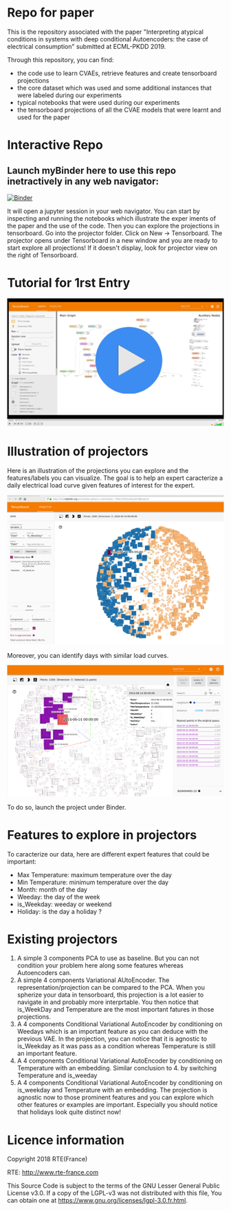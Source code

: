 # Repo for paper
This is the repository associated with the paper "Interpreting atypical conditions in systems with deep conditional Autoencoders: the case of electrical consumption" submitted at ECML-PKDD 2019.

Through this repository, you can find:
- the code use to learn CVAEs, retrieve features and create tensorboard projections
- the core dataset which was used and some additional instances that were labeled during our experiments
- typical notebooks that were used during our experiments
- the tensorboard projections of all the CVAE models that were learnt and used for the paper

# Interactive Repo
## Launch myBinder here to use this repo inetractively in any web navigator:
[![Binder](https://mybinder.org/badge_logo.svg)](https://mybinder.org/v2/gh/marota/Autoencoder_Embedding_Expert_Caracteristion_/master)

It will open a jupyter session in your web navigator. You can start by inspecting and running the notebooks which illustrate the exper iments of the paper and the use of the code.
Then you can explore the projections in tensorboard. Go into the projector folder. Click on New -> Tensorboard. The projector opens under Tensorboard in a new window and you are ready to start explore all projections! If it doesn't display, look for projector view on the right of Tensorboard.

# Tutorial for 1rst Entry
[![Alt text](images/Tensorboard_VideoPlayer.png?raw=true "Title")](https://drive.google.com/file/d/1JfHX2JMGp4fyjeG6xRPfAO5NFHRZSqs8/view?usp=sharing)

# Illustration of projectors

Here is an illustration of the projections you can explore and the features/labels you can visualize. The goal is to help an expert caracterize a daily electrical load curve given features of interest for the expert. 

![Alt text](images/ProjectionProfilConso_Temp.png?raw=true "Title")


Moreover, you can identify days with similar load curves.

![Alt text](images/ProjectionSlectionJour.png?raw=true "Title")

To do so, launch the project under Binder. 

# Features to explore in projectors
To caracterize our data, here are different expert features that could be important:
- Max Temperature: maximum temperature over the day
- Min Temperature: minimum temperature over the day
- Month: month of the day
- Weeday: the day of the week
- is_Weekday: weeday or weekend
- Holiday: is the day a holiday ?

# Existing projectors
1. A simple 3 components PCA to use as baseline. But you can not condition your problem here along some features whereas Autoencoders can.
2. A simple 4 components Variational AUtoEncoder. The representation/projection can be compared to the PCA. When you spherize your data in tensorboard, this projection is a lot easier to navigate in and probably more interprtable. You then notice that is_WeekDay and Temperature are the most important fatures in those projections.
3. A 4 components Conditional Variational AutoEncoder by conditioning on Weedays which is an important feature as you can deduce with the previous VAE. In the projection, you can notice that it is agnostic to is_Weekday as it was pass as a condition whereas Temperature is still an important feature.
4. A 4 components Conditional Variational AutoEncoder by conditioning on Temperature with an embedding. Similar conclusion to 4. by switching Temperature and is_weeday
5. A 4 components Conditional Variational AutoEncoder by conditioning on is_weekday and Temperature with an embedding. The projection is agnostic now to those prominent features and you can explore which other features or examples are important. Especially you should notice that holidays look quite distinct now!

# Licence information
Copyright 2018 RTE(France)

RTE: http://www.rte-france.com

This Source Code is subject to the terms of the GNU Lesser General Public License v3.0. If a copy of the LGPL-v3 was not distributed with this file, You can obtain one at https://www.gnu.org/licenses/lgpl-3.0.fr.html.


